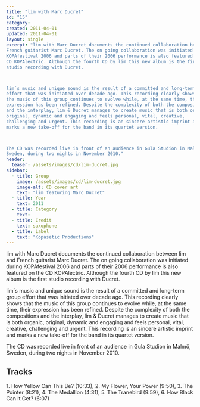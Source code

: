 ```yaml
---
title: "lim with Marc Ducret"
id: "15"
category: 
created: 2011-04-01
updated: 2011-04-01
layout: single
excerpt: "lim with Marc Ducret documents the continued collaboration between lim and
French guitarist Marc Ducret. The on going collaboration was initiated during
KOPAfestival 2006 and parts of their 2006 performance is also featured on the
CD KOPAlectric. Although the fourth CD by lim this new album is the first
studio recording with Ducret. 



lim´s music and unique sound is the result of a committed and long-term group
effort that was initiated over decade ago. This recording clearly shows that
the music of this group continues to evolve while, at the same time, their
expression has been refined. Despite the complexity of both the compositions
and the interplay, lim & Ducret manages to create music that is both organic,
original, dynamic and engaging and feels personal, vital, creative,
challenging and urgent. This recording is an sincere artistic imprint and
marks a new take-off for the band in its quartet version.



The CD was recorded live in front of an audience in Gula Studion in Malmö,
Sweden, during two nights in November 2010."
header: 
  teaser: /assets/images/cd/lim-ducret.jpg
sidebar:
  - title: Group
    image: /assets/images/cd/lim-ducret.jpg
    image-alt: CD cover art
    text: "lim featuring Marc Ducret"
  - title: Year
    text: 2011
  - title: Category
    text: 
  - title: Credit
    text: saxophone
  - title: Label
    text: "Kopasetic Productions"
---
```


lim with Marc Ducret documents the continued collaboration between lim and
French guitarist Marc Ducret. The on going collaboration was initiated during
KOPAfestival 2006 and parts of their 2006 performance is also featured on the
CD KOPAlectric. Although the fourth CD by lim this new album is the first
studio recording with Ducret. 



lim´s music and unique sound is the result of a committed and long-term group
effort that was initiated over decade ago. This recording clearly shows that
the music of this group continues to evolve while, at the same time, their
expression has been refined. Despite the complexity of both the compositions
and the interplay, lim & Ducret manages to create music that is both organic,
original, dynamic and engaging and feels personal, vital, creative,
challenging and urgent. This recording is an sincere artistic imprint and
marks a new take-off for the band in its quartet version.



The CD was recorded live in front of an audience in Gula Studion in Malmö,
Sweden, during two nights in November 2010.
<h2>Tracks</h2>
1. How Yellow Can This Be? (10:33), 2. My Flower, Your Power (9:50), 3. The Pointer (8:21), 4. The Medallion (4:31), 5. The Tranebird (9:59), 6. How Black Can it Get? (6:07)

